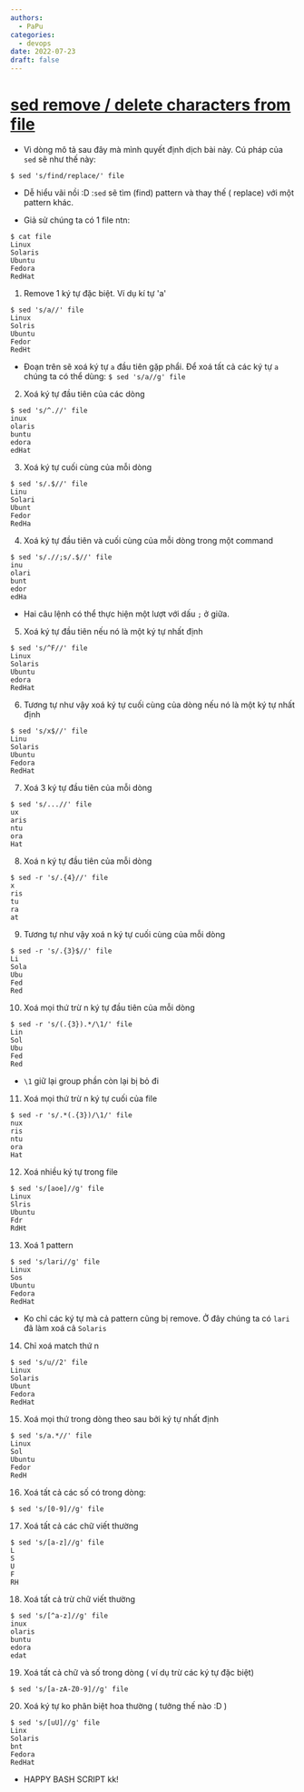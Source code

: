```yaml
---
authors:
  - PaPu
categories:
  - devops
date: 2022-07-23
draft: false
---
```


# [sed remove / delete characters from file](https://www.theunixschool.com/2014/08/sed-examples-remove-delete-chars-from-line-file.html)

- Vì dòng mô tả sau đây mà mình quyết định dịch bài này. Cú pháp của `sed` sẽ như thế này:

```linenums="1"
$ sed 's/find/replace/' file
```

- Dễ hiểu vãi nồi :D :`sed` sẽ tìm (find) pattern và thay thế ( replace) với một pattern khác.

- Giả sử chúng ta có 1 file ntn:

```linenums="1"
$ cat file
Linux
Solaris
Ubuntu
Fedora
RedHat
```

1. Remove 1 ký tự đặc biệt. Ví dụ kí tự 'a'

```linenums="1"
$ sed 's/a//' file
Linux
Solris
Ubuntu
Fedor
RedHt
```

- Đoạn trên sẽ xoá ký tự `a` đầu tiên gặp phẩi. Để xoá tất cả các ký tự `a` chúng ta có thể dùng: `$ sed 's/a//g' file`

2. Xoá ký tự đầu tiên của các dòng

```linenums="1"
$ sed 's/^.//' file
inux
olaris
buntu
edora
edHat
```

3. Xoá ký tự cuối cùng của mỗi dòng

```linenums="1"
$ sed 's/.$//' file
Linu
Solari
Ubunt
Fedor
RedHa
```

4. Xoá ký tự đầu tiên và cuối cùng của mỗi dòng trong một command

```linenums="1"
$ sed 's/.//;s/.$//' file
inu
olari
bunt
edor
edHa
```

- Hai câu lệnh có thể thực hiện một lượt với dấu `;` ở giữa.

5. Xoá ký tự đầu tiên nếu nó là một ký tự nhất định

```linenums="1"
$ sed 's/^F//' file
Linux
Solaris
Ubuntu
edora
RedHat
```

6. Tương tự như vậy xoá ký tự cuối cùng của dòng nếu nó là một ký tự nhất định

```linenums="1"
$ sed 's/x$//' file
Linu
Solaris
Ubuntu
Fedora
RedHat
```

7. Xoá 3 ký tự đầu tiên của mỗi dòng

```linenums="1"
$ sed 's/...//' file
ux
aris
ntu
ora
Hat
```

8. Xoá n ký tự đầu tiên của mỗi dòng

```linenums="1"
$ sed -r 's/.{4}//' file
x
ris
tu
ra
at
```

9. Tương tự như vậy xoá n ký tự cuối cùng của mỗi dòng

```linenums="1"
$ sed -r 's/.{3}$//' file
Li
Sola
Ubu
Fed
Red
```

10. Xoá mọi thứ trừ n ký tự đầu tiên của mỗi dòng

```linenums="1"
$ sed -r 's/(.{3}).*/\1/' file
Lin
Sol
Ubu
Fed
Red
```

- `\1` giữ lại group phần còn lại bị bỏ đi

11. Xoá mọi thứ trừ n ký tự cuối của file

```linenums="1"
$ sed -r 's/.*(.{3})/\1/' file
nux
ris
ntu
ora
Hat
```

12. Xoá nhiều ký tự trong file

```linenums="1"
$ sed 's/[aoe]//g' file
Linux
Slris
Ubuntu
Fdr
RdHt
```

13. Xoá 1 pattern

```linenums="1"
$ sed 's/lari//g' file
Linux
Sos
Ubuntu
Fedora
RedHat
```

- Ko chỉ các ký tự mà cả pattern cũng bị remove. Ở đây chúng ta có `lari` đã làm xoá cả `Solaris`

14. Chỉ xoá match thứ n

```linenums="1"
$ sed 's/u//2' file
Linux
Solaris
Ubunt
Fedora
RedHat
```

15. Xoá mọi thứ trong dòng theo sau bởi ký tự nhất định

```linenums="1"
$ sed 's/a.*//' file
Linux
Sol
Ubuntu
Fedor
RedH
```

16. Xoá tất cả các số có trong dòng:

```linenums="1"
$ sed 's/[0-9]//g' file
```

17. Xoá tất cả các chữ viết thường

```linenums="1"
$ sed 's/[a-z]//g' file
L
S
U
F
RH
```

18. Xoá tất cả trừ chữ viết thường

```linenums="1"
$ sed 's/[^a-z]//g' file
inux
olaris
buntu
edora
edat
```

19. Xoá tất cả chữ và số trong dòng ( ví dụ trừ các ký tự đặc biệt)

```linenums="1"
$ sed 's/[a-zA-Z0-9]//g' file
```

20. Xoá ký tự ko phân biệt hoa thường ( tưởng thế nào :D )

```linenums="1"
$ sed 's/[uU]//g' file
Linx
Solaris
bnt
Fedora
RedHat
```

- HAPPY BASH SCRIPT kk!

